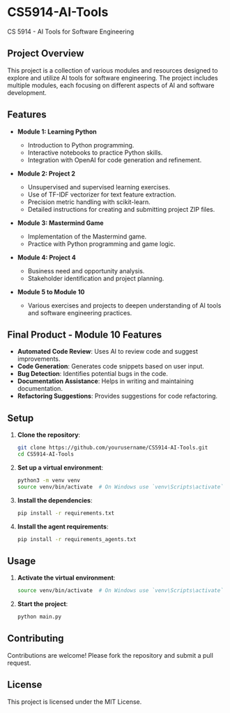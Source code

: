 # CS5914-AI-Tools

CS 5914 - AI Tools for Software Engineering

## Project Overview

This project is a collection of various modules and resources designed to explore and utilize AI tools for software engineering. The project includes multiple modules, each focusing on different aspects of AI and software development.

## Features

- **Module 1: Learning Python**

  - Introduction to Python programming.
  - Interactive notebooks to practice Python skills.
  - Integration with OpenAI for code generation and refinement.

- **Module 2: Project 2**

  - Unsupervised and supervised learning exercises.
  - Use of TF-IDF vectorizer for text feature extraction.
  - Precision metric handling with scikit-learn.
  - Detailed instructions for creating and submitting project ZIP files.

- **Module 3: Mastermind Game**

  - Implementation of the Mastermind game.
  - Practice with Python programming and game logic.

- **Module 4: Project 4**

  - Business need and opportunity analysis.
  - Stakeholder identification and project planning.

- **Module 5 to Module 10**
  - Various exercises and projects to deepen understanding of AI tools and software engineering practices.

## Final Product - Module 10 Features

- **Automated Code Review**: Uses AI to review code and suggest improvements.
- **Code Generation**: Generates code snippets based on user input.
- **Bug Detection**: Identifies potential bugs in the code.
- **Documentation Assistance**: Helps in writing and maintaining documentation.
- **Refactoring Suggestions**: Provides suggestions for code refactoring.

## Setup

1. **Clone the repository**:

   ```sh
   git clone https://github.com/yourusername/CS5914-AI-Tools.git
   cd CS5914-AI-Tools
   ```

2. **Set up a virtual environment**:

   ```sh
   python3 -m venv venv
   source venv/bin/activate  # On Windows use `venv\Scripts\activate`
   ```

3. **Install the dependencies**:

   ```sh
   pip install -r requirements.txt
   ```

4. **Install the agent requirements**:
   ```sh
   pip install -r requirements_agents.txt
   ```

## Usage

1. **Activate the virtual environment**:

   ```sh
   source venv/bin/activate  # On Windows use `venv\Scripts\activate`
   ```

2. **Start the project**:
   ```sh
   python main.py
   ```

## Contributing

Contributions are welcome! Please fork the repository and submit a pull request.

## License

This project is licensed under the MIT License.
